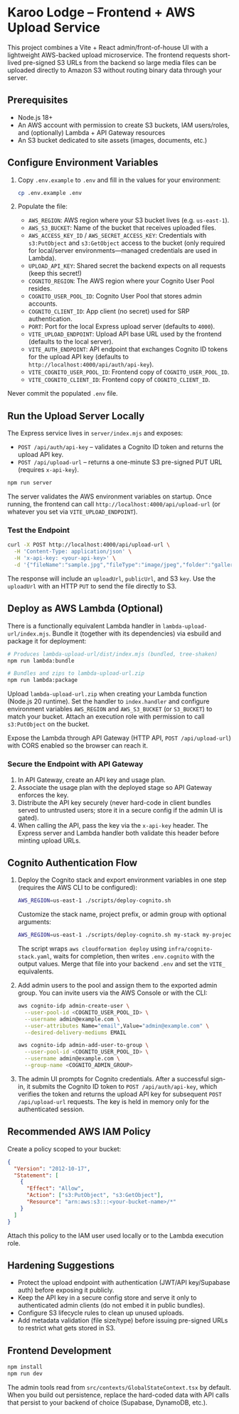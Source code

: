 # Karoo Lodge – Frontend + AWS Upload Service

This project combines a Vite + React admin/front-of-house UI with a lightweight AWS-backed upload microservice. The frontend requests short-lived pre-signed S3 URLs from the backend so large media files can be uploaded directly to Amazon S3 without routing binary data through your server.

## Prerequisites

- Node.js 18+
- An AWS account with permission to create S3 buckets, IAM users/roles, and (optionally) Lambda + API Gateway resources
- An S3 bucket dedicated to site assets (images, documents, etc.)

## Configure Environment Variables

1. Copy `.env.example` to `.env` and fill in the values for your environment:

   ```bash
   cp .env.example .env
   ```

2. Populate the file:

   - `AWS_REGION`: AWS region where your S3 bucket lives (e.g. `us-east-1`).
   - `AWS_S3_BUCKET`: Name of the bucket that receives uploaded files.
   - `AWS_ACCESS_KEY_ID` / `AWS_SECRET_ACCESS_KEY`: Credentials with `s3:PutObject` and `s3:GetObject` access to the bucket (only required for local/server environments—managed credentials are used in Lambda).
   - `UPLOAD_API_KEY`: Shared secret the backend expects on all requests (keep this secret!)
   - `COGNITO_REGION`: The AWS region where your Cognito User Pool resides.
   - `COGNITO_USER_POOL_ID`: Cognito User Pool that stores admin accounts.
   - `COGNITO_CLIENT_ID`: App client (no secret) used for SRP authentication.
   - `PORT`: Port for the local Express upload server (defaults to `4000`).
   - `VITE_UPLOAD_ENDPOINT`: Upload API base URL used by the frontend (defaults to the local server).
   - `VITE_AUTH_ENDPOINT`: API endpoint that exchanges Cognito ID tokens for the upload API key (defaults to `http://localhost:4000/api/auth/api-key`).
   - `VITE_COGNITO_USER_POOL_ID`: Frontend copy of `COGNITO_USER_POOL_ID`.
   - `VITE_COGNITO_CLIENT_ID`: Frontend copy of `COGNITO_CLIENT_ID`.

Never commit the populated `.env` file.

## Run the Upload Server Locally

The Express service lives in `server/index.mjs` and exposes:

- `POST /api/auth/api-key` – validates a Cognito ID token and returns the upload API key.
- `POST /api/upload-url` – returns a one-minute S3 pre-signed PUT URL (requires `x-api-key`).

```bash
npm run server
```

The server validates the AWS environment variables on startup. Once running, the frontend can call `http://localhost:4000/api/upload-url` (or whatever you set via `VITE_UPLOAD_ENDPOINT`).

### Test the Endpoint

```bash
curl -X POST http://localhost:4000/api/upload-url \
  -H 'Content-Type: application/json' \
  -H 'x-api-key: <your-api-key>' \
  -d '{"fileName":"sample.jpg","fileType":"image/jpeg","folder":"gallery"}'
```

The response will include an `uploadUrl`, `publicUrl`, and S3 `key`. Use the `uploadUrl` with an HTTP `PUT` to send the file directly to S3.

## Deploy as AWS Lambda (Optional)

There is a functionally equivalent Lambda handler in `lambda-upload-url/index.mjs`. Bundle it (together with its dependencies) via esbuild and package it for deployment:

```bash
# Produces lambda-upload-url/dist/index.mjs (bundled, tree-shaken)
npm run lambda:bundle

# Bundles and zips to lambda-upload-url.zip
npm run lambda:package
```

Upload `lambda-upload-url.zip` when creating your Lambda function (Node.js 20 runtime). Set the handler to `index.handler` and configure environment variables `AWS_REGION` and `AWS_S3_BUCKET` (or `S3_BUCKET`) to match your bucket. Attach an execution role with permission to call `s3:PutObject` on the bucket.

Expose the Lambda through API Gateway (HTTP API, `POST /api/upload-url`) with CORS enabled so the browser can reach it.

### Secure the Endpoint with API Gateway

1. In API Gateway, create an API key and usage plan.
2. Associate the usage plan with the deployed stage so API Gateway enforces the key.
3. Distribute the API key securely (never hard-code in client bundles served to untrusted users; store it in a secure config if the admin UI is gated).
4. When calling the API, pass the key via the `x-api-key` header. The Express server and Lambda handler both validate this header before minting upload URLs.

## Cognito Authentication Flow

1. Deploy the Cognito stack and export environment variables in one step (requires the AWS CLI to be configured):

   ```bash
   AWS_REGION=us-east-1 ./scripts/deploy-cognito.sh
   ```

   Customize the stack name, project prefix, or admin group with optional arguments:

   ```bash
   AWS_REGION=us-east-1 ./scripts/deploy-cognito.sh my-stack my-project moderators
   ```

   The script wraps `aws cloudformation deploy` using `infra/cognito-stack.yaml`, waits for completion, then writes `.env.cognito` with the output values. Merge that file into your backend `.env` and set the `VITE_` equivalents.

2. Add admin users to the pool and assign them to the exported admin group. You can invite users via the AWS Console or with the CLI:

   ```bash
   aws cognito-idp admin-create-user \
     --user-pool-id <COGNITO_USER_POOL_ID> \
     --username admin@example.com \
     --user-attributes Name="email",Value="admin@example.com" \
     --desired-delivery-mediums EMAIL

   aws cognito-idp admin-add-user-to-group \
     --user-pool-id <COGNITO_USER_POOL_ID> \
     --username admin@example.com \
     --group-name <COGNITO_ADMIN_GROUP>
   ```

3. The admin UI prompts for Cognito credentials. After a successful sign-in, it submits the Cognito ID token to `POST /api/auth/api-key`, which verifies the token and returns the upload API key for subsequent `POST /api/upload-url` requests. The key is held in memory only for the authenticated session.

## Recommended AWS IAM Policy

Create a policy scoped to your bucket:

```json
{
  "Version": "2012-10-17",
  "Statement": [
    {
      "Effect": "Allow",
      "Action": ["s3:PutObject", "s3:GetObject"],
      "Resource": "arn:aws:s3:::<your-bucket-name>/*"
    }
  ]
}
```

Attach this policy to the IAM user used locally or to the Lambda execution role.

## Hardening Suggestions

- Protect the upload endpoint with authentication (JWT/API key/Supabase auth) before exposing it publicly.
- Keep the API key in a secure config store and serve it only to authenticated admin clients (do not embed it in public bundles).
- Configure S3 lifecycle rules to clean up unused uploads.
- Add metadata validation (file size/type) before issuing pre-signed URLs to restrict what gets stored in S3.

## Frontend Development

```bash
npm install
npm run dev
```

The admin tools read from `src/contexts/GlobalStateContext.tsx` by default. When you build out persistence, replace the hard-coded data with API calls that persist to your backend of choice (Supabase, DynamoDB, etc.).

